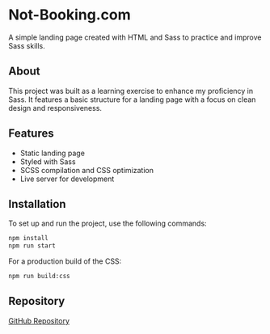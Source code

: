 # Not-Booking.com

A simple landing page created with HTML and Sass to practice and improve Sass skills.

## About

This project was built as a learning exercise to enhance my proficiency in Sass. It features a basic structure for a landing page with a focus on clean design and responsiveness.

## Features

- Static landing page
- Styled with Sass
- SCSS compilation and CSS optimization
- Live server for development

## Installation

To set up and run the project, use the following commands:

```sh
npm install
npm run start
```

For a production build of the CSS:

```sh
npm run build:css
```

## Repository

[GitHub Repository](https://github.com/salahmander/not-booking.com)

